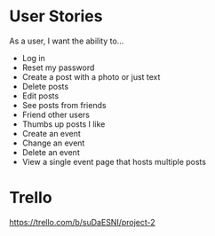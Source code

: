 # User Stories
As a user, I want the ability to...
- Log in
- Reset my password
- Create a post with a photo or just text
- Delete posts
- Edit posts
- See posts from friends
- Friend other users
- Thumbs up posts I like
- Create an event
- Change an event
- Delete an event
- View a single event page that hosts multiple posts

# Trello

https://trello.com/b/suDaESNI/project-2
